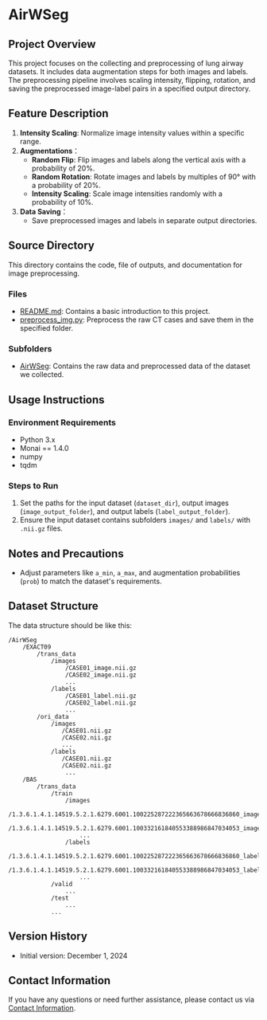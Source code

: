 # AirWSeg

## Project Overview

This project focuses on the collecting and preprocessing of lung airway datasets. It includes data augmentation steps for both images and labels. The preprocessing pipeline involves scaling intensity, flipping, rotation, and saving the preprocessed image-label pairs in a specified output directory.

## Feature Description

1. **Intensity Scaling**: Normalize image intensity values within a specific range.
2. **Augmentations**：
   - **Random Flip**: Flip images and labels along the vertical axis with a probability of 20%.
   - **Random Rotation**: Rotate images and labels by multiples of 90° with a probability of 20%.
   - **Intensity Scaling**: Scale image intensities randomly with a probability of 10%.
3. **Data Saving**：
   - Save preprocessed images and labels in separate output directories.

## Source Directory

This directory contains the code, file of outputs, and documentation for image preprocessing.

### Files

- [README.md](./README.md/): Contains a basic introduction to this project.
- [preprocess_img.py](./preprocess_img.py/): Preprocess the raw CT cases and save them in the specified folder.

### Subfolders

- [AirWSeg](./AirWSeg/): Contains the raw data and preprocessed data of the dataset we collected.


## Usage Instructions

### Environment Requirements

- Python 3.x
- Monai == 1.4.0
- numpy
- tqdm

### Steps to Run

1. Set the paths for the input dataset (`dataset_dir`), output images (`image_output_folder`), and output labels (`label_output_folder`).
2. Ensure the input dataset contains subfolders `images/` and `labels/` with `.nii.gz` files.

## Notes and Precautions

- Adjust parameters like `a_min`, `a_max`, and augmentation probabilities (`prob`) to match the dataset's requirements.

## Dataset Structure

The data structure should be like this:

	/AirWSeg
	    /EXACT09
	    	/trans_data
	            /images
	                /CASE01_image.nii.gz
	                /CASE02_image.nii.gz
	                ...
	            /labels
	                /CASE01_label.nii.gz
	                /CASE02_label.nii.gz
	                ...
	        /ori_data
	            /images
	               /CASE01.nii.gz
	               /CASE02.nii.gz
	               ...
	            /labels
	               /CASE01.nii.gz
	               /CASE02.nii.gz
	                ...	
	    /BAS
	    	/trans_data
	            /train
	                /images
	                    /1.3.6.1.4.1.14519.5.2.1.6279.6001.100225287222365663678666836860_image.nii.gz
	                    /1.3.6.1.4.1.14519.5.2.1.6279.6001.100332161840553388986847034053_image.nii.gz
	                    ...	
	                /labels
			    /1.3.6.1.4.1.14519.5.2.1.6279.6001.100225287222365663678666836860_label.nii.gz
			    /1.3.6.1.4.1.14519.5.2.1.6279.6001.100332161840553388986847034053_label.nii.gz
	                    ...	
	            /valid
	            	...
	            /test
	  				...
	     		...	
## Version History

- Initial version: December 1, 2024

## Contact Information

If you have any questions or need further assistance, please contact us via [Contact Information](mailto:kysonzhou602@163.com).

